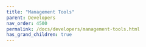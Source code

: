 ```yaml
---
title: "Management Tools"
parent: Developers
nav_order: 4500
permalink: /docs/developers/management-tools.html
has_grand_children: true
---
```


<!-- section header page -->